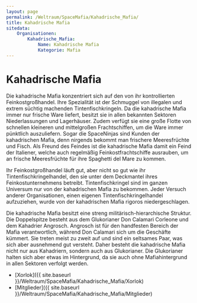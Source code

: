 ```yaml
---
layout: page
permalink: /Weltraum/SpaceMafia/Kahadrische_Mafia/
title: Kahadrische Mafia
sitedata:
    Organisationen:
        Kahadrische_Mafia:
            Name: Kahadrische Mafia
            Kategorie: Mafia
---
```


# Kahadrische Mafia

Die kahadrische Mafia konzentriert sich auf den von ihr kontrollierten Feinkostgroßhandel. Ihre Spezialität ist der Schmuggel von illegalen und extrem süchtig machenden Tintenfischkringeln. Da die kahadrische Mafia immer nur frische Ware liefert, besitzt sie in allen bekannten Sektoren Niederlassungen und Lagerhäuser. Zudem verfügt sie eine große Flotte von schnellen kleineren und mittelgroßen Frachtschiffen, um die Ware immer pünktlich auszuliefern. Sogar die SpaceNinjas sind Kunden der kahadrischen Mafia, denn nirgends bekommt man frischere Meeresfrüchte und Fisch. Als Freund des Feindes ist die kahadrische Mafia damit ein Feind der Italiener, welche auch regelmäßig Feinkostfrachtschiffe ausrauben, um an frische Meeresfrüchte für ihre Spaghetti del Mare zu kommen.

Ihr Feinkostgroßhandel läuft gut, aber nicht so gut wie ihr Tintenfischkringelhandel, den sie unter dem Deckmantel ihres Feinkostunternehmens betreibt. Tintenfischkringel sind im ganzen Universum nur von der kahadrischen Mafia zu bekommen. Jeder Versuch anderer Organisationen, einen eigenen Tintenfischkringelhandel aufzuziehen, wurde von der kahadrischen Mafia rigoros niedergeschlagen.

Die kahadrische Mafia besitzt eine streng militärisch-hierarchische Struktur. Die Doppelspitze besteht aus dem Glukorianer Don Calamari Corleone und dem Kahadrier Angrosch. Angrosch ist für den handfesten Bereich der Mafia verantwortlich, während Don Calamari sich um die Geschäfte kümmert. Sie treten meist zu zweit auf und sind ein seltsames Paar, was sich aber ausnehmend gut versteht. Daher besteht die kahadrische Mafia nicht nur aus Kahadriern, sondern auch aus Glukorianer. Die Glukorianer halten sich aber etwas im Hintergrund, da sie auch ohne Mafiahintergrund in allen Sektoren verfolgt werden.

- [Xorlok]({{ site.baseurl }}/Weltraum/SpaceMafia/Kahadrische_Mafia/Xorlok)
- [Mitglieder]({{ site.baseurl }}/Weltraum/SpaceMafia/Kahadrische_Mafia/Mitglieder)
